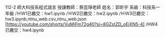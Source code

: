 112-2 師大科技系程式語言
授課教師：蔡芸琤老師
姓名：郭昕宇
系級：科技系一年級
/ＨＷ1已繳交：hw1.ipynb
/ＨＷ2已繳交：hw2.ipynb
/ＨＷ3已繳交：hw3.ipynb,ntnu_web.csv,ntnu_web.json
[https://youtube.com/shorts/VuMiFm72g40?si=8GZstZD_oEjXN5-4]
/HW4已繳交：hw4.ipynb
